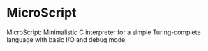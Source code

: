 # MicroScript
MicroScript: Minimalistic C interpreter for a simple Turing-complete language with basic I/O and debug mode.
